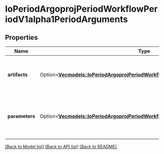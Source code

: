 # IoPeriodArgoprojPeriodWorkflowPeriodV1alpha1PeriodArguments

## Properties

Name | Type | Description | Notes
------------ | ------------- | ------------- | -------------
**artifacts** | Option<[**Vec<models::IoPeriodArgoprojPeriodWorkflowPeriodV1alpha1PeriodArtifact>**](io.argoproj.workflow.v1alpha1.Artifact.md)> | Artifacts is the list of artifacts to pass to the template or workflow | [optional]
**parameters** | Option<[**Vec<models::IoPeriodArgoprojPeriodWorkflowPeriodV1alpha1PeriodParameter>**](io.argoproj.workflow.v1alpha1.Parameter.md)> | Parameters is the list of parameters to pass to the template or workflow | [optional]

[[Back to Model list]](../README.md#documentation-for-models) [[Back to API list]](../README.md#documentation-for-api-endpoints) [[Back to README]](../README.md)



